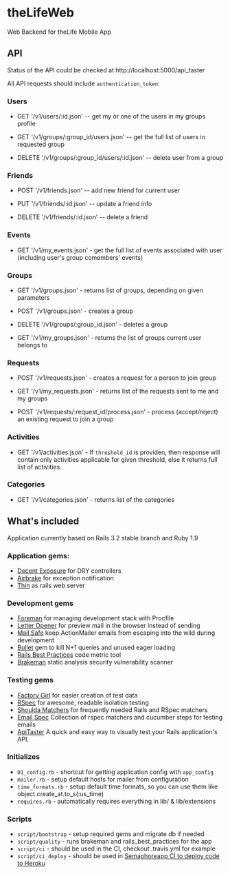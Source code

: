 theLifeWeb
==========

Web Backend for theLife Mobile App

## API

Status of the API could be checked at http://localhost:5000/api_taster

All API requests should include `authentication_token`:

### Users

* GET '/v1/users/:id.json' -- get my or one of the users in my groups
  profile

* GET '/v1/groups/:group_id/users.json' -- get the full list of users
  in requested group

* DELETE '/v1/groups/:group_id/users/:id.json' -- delete user from a group

### Friends

* POST '/v1/friends.json' -- add new friend for current user

* PUT '/v1/friends/:id.json' -- update a friend info

* DELETE '/v1/friends/:id.json' -- delete a friend

### Events

* GET '/v1/my_events.json' - get the full list of events associated
  with user (including user's group comembers' events)

### Groups

* GET '/v1/groups.json' - returns list of groups, depending on given parameters

* POST '/v1/groups.json' - creates a group

* DELETE '/v1/groups/:group_id.json' - deletes a group

* GET '/v1/my_groups.json' - returns the list of groups current user belongs to

### Requests

* POST '/v1/requests.json' - creates a request for a person to join group

* GET '/v1/my_requests.json' - returns list of the requests sent to me
  and my groups

* POST '/v1/requests/:request_id/process.json' - process (accept/reject)
  an existing request to join a group

### Activities

* GET '/v1/activities.json' - If `threshold_id` is providen, then response will
  contain only activities applicable for given
  threshold, else it returns full list of activities.

### Categories

* GET '/v1/categories.json' - returns list of the categories

## What's included

Application currently based on Rails 3.2 stable branch and Ruby 1.9

### Application gems:

* [Decent Exposure](https://github.com/voxdolo/decent_exposure) for DRY controllers
* [Airbrake](https://github.com/airbrake/airbrake) for exception notification
* [Thin](https://github.com/macournoyer/thin) as rails web server

### Development gems

* [Foreman](https://github.com/ddollar/foreman) for managing development stack with Procfile
* [Letter Opener](https://github.com/ryanb/letter_opener) for preview mail in the browser instead of sending
* [Mail Safe](https://github.com/myronmarston/mail_safe) keep ActionMailer emails from escaping into the wild during development
* [Bullet](https://github.com/flyerhzm/bullet) gem to kill N+1 queries and unused eager loading
* [Rails Best Practices](https://github.com/railsbp/rails_best_practices) code metric tool
* [Brakeman](https://github.com/presidentbeef/brakeman) static analysis security vulnerability scanner

### Testing gems

* [Factory Girl](https://github.com/thoughtbot/factory_girl) for easier creation of test data
* [RSpec](https://github.com/rspec/rspec) for awesome, readable isolation testing
* [Shoulda Matchers](http://github.com/thoughtbot/shoulda-matchers) for frequently needed Rails and RSpec matchers
* [Email Spec](https://github.com/bmabey/email-spec) Collection of rspec matchers and cucumber steps for testing emails
* [ApiTaster](https://github.com/fredwu/api_taster) A quick and easy way to visually test your Rails application's API.

### Initializes

* `01_config.rb` - shortcut for getting application config with `app_config`
* `mailer.rb` - setup default hosts for mailer from configuration
* `time_formats.rb` - setup default time formats, so you can use them like object.create_at.to_s(:us_time)
* `requires.rb` - automatically requires everything in lib/ & lib/extensions

### Scripts

* `script/bootstrap` - setup required gems and migrate db if needed
* `script/quality` - runs brakeman and rails_best_practices for the app
* `script/ci` - should be used in the CI, checkout .travis.yml for example
* `script/ci_deploy` - should be used in [Semaphoreapp CI to deploy code to Heroku](http://tatsoft.ru/ci-semaphoreapp)
